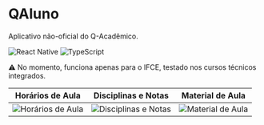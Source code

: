 # QAluno
Aplicativo não-oficial do Q-Acadêmico.

![React Native](https://img.shields.io/badge/react_native-%2320232a.svg?style=for-the-badge&logo=react&logoColor=%2361DAFB)
![TypeScript](https://img.shields.io/badge/typescript-%23007ACC.svg?style=for-the-badge&logo=typescript&logoColor=white)

⚠ No momento, funciona apenas para o IFCE, testado nos cursos técnicos integrados.

Horários de Aula           |  Disciplinas e Notas      |  Material de Aula
:-------------------------:|:-------------------------:|:-------------------------:
![Horários de Aula](https://cdn.discordapp.com/attachments/852655974124879944/1203746303222227015/Screenshot_20240204_135524_QAluno.jpg)|![Disciplinas e Notas](https://cdn.discordapp.com/attachments/852655974124879944/1203746302702125067/Screenshot_20240204_135339_QAluno.jpg)|![Material de Aula](https://cdn.discordapp.com/attachments/852655974124879944/1203746302957981696/Screenshot_20240204_135446_QAluno.jpg)
